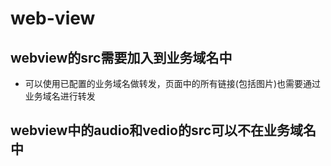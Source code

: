 # web-view

## webview的src需要加入到业务域名中

* 可以使用已配置的业务域名做转发，页面中的所有链接\(包括图片\)也需要通过业务域名进行转发

## webview中的audio和vedio的src可以不在业务域名中

